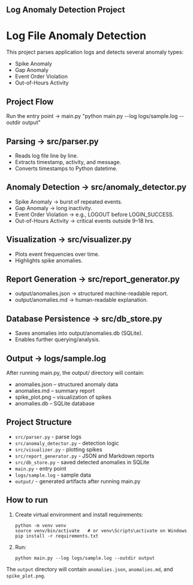 ## Log Anomaly Detection Project

# Log File Anomaly Detection

This project parses application logs and detects several anomaly types:

- Spike Anomaly
- Gap Anomaly
- Event Order Violation
- Out-of-Hours Activity

## Project Flow

Run the entry point → main.py
"python main.py --log logs/sample.log --outdir output"

## Parsing → src/parser.py

- Reads log file line by line.
- Extracts timestamp, activity, and message.
- Converts timestamps to Python datetime.

## Anomaly Detection → src/anomaly_detector.py

- Spike Anomaly → burst of repeated events.
- Gap Anomaly → long inactivity.
- Event Order Violation → e.g., LOGOUT before LOGIN_SUCCESS.
- Out-of-Hours Activity → critical events outside 9–18 hrs.

## Visualization → src/visualizer.py

- Plots event frequencies over time.
- Highlights spike anomalies.

## Report Generation → src/report_generator.py

- output/anomalies.json → structured machine-readable report.
- output/anomalies.md → human-readable explanation.

## Database Persistence → src/db_store.py

- Saves anomalies into output/anomalies.db (SQLite).
- Enables further querying/analysis.

## Output -> logs/sample.log

After running main.py, the output/ directory will contain:

- anomalies.json – structured anomaly data
- anomalies.md – summary report
- spike_plot.png – visualization of spikes
- anomalies.db – SQLite database

## Project Structure

- `src/parser.py` - parse logs
- `src/anomaly_detector.py` - detection logic
- `src/visualizer.py` - plotting spikes
- `src/report_generator.py` - JSON and Markdown reports
- `src/db_store.py` - saved detected anomalies in SQLite
- `main.py` - entry point
- `logs/sample.log` - sample data
- `output/` - generated artifacts after running main.py

## How to run

1. Create virtual environment and install requirements:
   ```
   python -m venv venv
   source venv/bin/activate   # or venv\Scripts\activate on Windows
   pip install -r requirements.txt
   ```
2. Run:
   ```
   python main.py --log logs/sample.log --outdir output
   ```

The `output` directory will contain `anomalies.json`, `anomalies.md`, and `spike_plot.png`.

